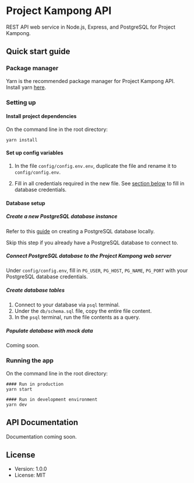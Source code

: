 # Project Kampong API

REST API web service in Node.js, Express, and PostgreSQL for Project Kampong.

## Quick start guide

### Package manager

Yarn is the recommended package manager for Project Kampong API. Install yarn [here](https://classic.yarnpkg.com/en/docs/install/).

### Setting up

#### Install project dependencies

On the command line in the root directory:

```
yarn install
```

#### Set up config variables

1. In the file `config/config.env.env`, duplicate the file and rename it to `config/config.env`.

2. Fill in all credentials required in the new file. See [section below](#database-setup) to fill in database credentials.

#### Database setup

##### Create a new PostgreSQL database instance

Refer to this [guide](https://www.postgresql.org/docs/current/tutorial-start.html) on creating a PostgreSQL database locally.

Skip this step if you already have a PostgreSQL database to connect to.

##### Connect PostgreSQL database to the Project Kampong web server

Under `config/config.env`, fill in `PG_USER`, `PG_HOST`, `PG_NAME`, `PG_PORT` with your PostgreSQL database credentials.

##### Create database tables

1. Connect to your database via `psql` terminal.
2. Under the `db/schema.sql` file, copy the entire file content.
3. In the `psql` terminal, run the file contents as a query.

##### Populate database with mock data

Coming soon.

### Running the app

On the command line in the root directory:

```
#### Run in production
yarn start

#### Run in development environment
yarn dev
```

## API Documentation

Documentation coming soon.

## License

- Version: 1.0.0
- License: MIT
